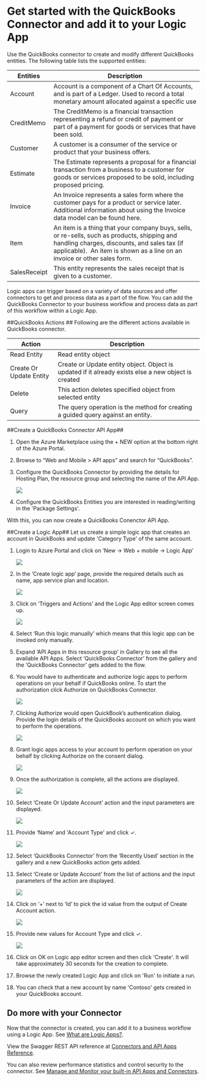 <properties
   pageTitle="Using the QuickBooks Connector in Logic Apps | Microsoft Azure App Service"
   description="How to create and configure the QuickBooks Connector or API app and use it in a logic app in Azure App Service"
   services="app-service\logic"
   documentationCenter=".net,nodejs,java"
   authors="anuragdalmia"
   manager="dwrede"
   editor=""/>

<tags
   ms.service="app-service-logic"
   ms.devlang="multiple"
   ms.topic="article"
   ms.tgt_pltfrm="na"
   ms.workload="integration"
   ms.date="08/23/2015"
   ms.author="sameerch"/>


# Get started with the QuickBooks Connector and add it to your Logic App
Use the QuickBooks connector to create and modify different QuickBooks entities. The following table lists the supported entities:

Entities|Description
---|---
Account|Account is a component of a Chart Of Accounts, and is part of a Ledger. Used to record a total monetary amount allocated against a specific use
CreditMemo|The CreditMemo is a financial transaction representing a refund or credit of payment or part of a payment for goods or services that have been sold.
Customer|A customer is a consumer of the service or product that your business offers.
Estimate|The Estimate represents a proposal for a financial transaction from a business to a customer for goods or services proposed to be sold, including proposed pricing.
Invoice|An Invoice represents a sales form where the customer pays for a product or service later. Additional information about using the Invoice data model can be found here.
Item|An item is a thing that your company buys, sells, or re-sells, such as products, shipping and handling charges, discounts, and sales tax (if applicable).  An item is shown as a line on an invoice or other sales form.
SalesReceipt|This entity represents the sales receipt that is given to a customer.

Logic apps can trigger based on a variety of data sources and offer connectors to get and process data as a part of the flow. You can add the QuickBooks Connector to your business workflow and process data as part of this workflow within a Logic App. 

##QuickBooks Actions ##
Following are the different actions available in QuickBooks connector.

Action|Description
---|---
Read Entity|Read entity object
Create Or Update Entity|Create or Update entity object. Object is updated if it already exists else a new object is created
Delete|This action deletes specified object from selected entity
Query|The query operation is the method for creating a guided query against an entity.

##Create a QuickBooks Connector API App##
1.	Open the Azure Marketplace using the + NEW option at the bottom right of the Azure Portal.
2.	Browse to “Web and Mobile > API apps” and search for “QuickBooks”.
3.	Configure the QuickBooks Connector by providing the details for Hosting Plan, the resource group and selecting the name of the API App.

	![][13]
4. Configure the QuickBooks Entities you are interested in reading/writing in the 'Package Settings'.

With this, you can now create a QuickBooks Conenctor API App.


##Create a Logic App##
Let us create a simple logic app that creates an account in QuickBooks and update 'Category Type' of the same account.

1.	Login to Azure Portal and click on ‘New -> Web + mobile -> Logic App’

	![][1]

2.	In the ‘Create logic app’ page, provide the required details such as name, app service plan and location.

	![][2]

3.	Click on ‘Triggers and Actions’ and the Logic App editor screen comes up.

	![][3]

4.	Select ‘Run this logic manually’ which means that this logic app can be invoked only manually.


5.	Expand ‘API Apps in this resource group’ in Gallery to see all the available API Apps. Select ‘QuickBooks Connector’ from the gallery and the ‘QuickBooks Connector’ gets added to the flow.


6.	You would have to authenticate and authorize logic apps to perform operations on your behalf if QuickBooks online. To start the authorization click Authorize on QuickBooks Connector.

	![][4]

7.	Clicking Authorize would open QuickBook’s authentication dialog. Provide the login details of the QuickBooks account on which you want to perform the operations.

	![][5]

8. Grant logic apps access to your account to perform operation on your behalf by clicking Authorize on the consent dialog.

	![][6]

9.	Once the authorization is complete, all the actions are displayed.

	![][7]

10.	Select ‘Create Or Update Account’ action and the input parameters are displayed.

	![][8]

11.	Provide ‘Name’ and 'Account Type' and click ✓.

	![][9]

12.	Select ‘QuickBooks Connector’ from the ‘Recently Used’ section in the gallery and a new QuickBooks action gets added.

13.	Select ‘Create or Update Account’ from the list of actions and the input parameters of the action are displayed.

	![][10]

14.	Click on ‘+’ next to ‘Id’ to pick the id value from the output of Create Account action.

	![][11]

15.	Provide new values for Account Type and click ✓.

	![][12]

16. Click on OK on Logic app editor screen and then click 'Create'. It will take approximately 30 seconds for the creation to complete.

17. Browse the newly created Logic App and click on 'Run' to initiate a run.

18. You can check that a new account by name 'Contoso' gets created in your QuickBooks account.

## Do more with your Connector
Now that the connector is created, you can add it to a business workflow using a Logic App. See [What are Logic Apps?](app-service-logic-what-are-logic-apps.md).

View the Swagger REST API reference at [Connectors and API Apps Reference](http://go.microsoft.com/fwlink/p/?LinkId=529766).

You can also review performance statistics and control security to the connector. See [Manage and Monitor your built-in API Apps and Connectors](app-service-logic-monitor-your-connectors.md).

<!--Image references-->
[1]: ./media/app-service-logic-connector-quickbooks/1_New_Logic_App.png
[2]: ./media/app-service-logic-connector-quickbooks/2_Logic_App_Settings.png
[3]: ./media/app-service-logic-connector-quickbooks/3_Logic_App_Editor.png
[4]: ./media/app-service-logic-connector-quickbooks/4_QuickBooks_Authorize.png
[5]: ./media/app-service-logic-connector-quickbooks/5_QuickBooks_Login.png
[6]: ./media/app-service-logic-connector-quickbooks/6_QuickBooks_User_Consent.png
[7]: ./media/app-service-logic-connector-quickbooks/7_QuickBooks_Actions.png
[8]: ./media/app-service-logic-connector-quickbooks/8_QuickBooks_Create_Account.png
[9]: ./media/app-service-logic-connector-quickbooks/9_Create_Account_OK.png
[10]: ./media/app-service-logic-connector-quickbooks/10_QuickBooks_Update_Account.png
[11]: ./media/app-service-logic-connector-quickbooks/11_Record_ID_from_Create.png
[12]: ./media/app-service-logic-connector-quickbooks/12_Update_Account_Address.png
[13]: ./media/app-service-logic-connector-quickbooks/13_Create_new_quickbooks_connector.png
